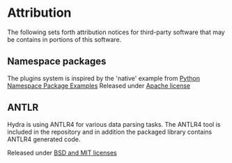 # Attribution

The following sets forth attribution notices for third-party software that may be contains in portions of this software.
## Namespace packages
The plugins system is inspired by the 'native' example from [Python Namespace Package Examples](https://github.com/pypa/sample-namespace-packages)
Released under [Apache license](LICENSE-sample-namespace-packages)

## ANTLR
Hydra is using ANTLR4 for various data parsing tasks.
The ANTLR4 tool is included in the repository and in addition the packaged library contains ANTLR4 generated code. 

Released under [BSD and MIT licenses](LICENSE-antlr4)
